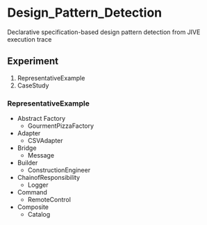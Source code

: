 # Design_Pattern_Detection
Declarative specification-based design pattern detection from JIVE execution trace
## Experiment
1. RepresentativeExample
2. CaseStudy

### RepresentativeExample
- Abstract Factory
  - GourmentPizzaFactory       
- Adapter
  - CSVAdapter  
- Bridge
  - Message 
- Builder
  - ConstructionEngineer
- ChainofResponsibility
  - Logger
- Command
  - RemoteControl
- Composite
  - Catalog       
        
